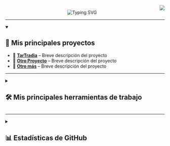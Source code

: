 <!-- Contador de visitas -->
<img align="right" src="https://visitor-badge.laobi.icu/badge?page_id=dhernandezg2.dhernandezg2" />

<!-- Texto animado -->
<p align="center">
  <img src="https://readme-typing-svg.herokuapp.com?font=Fira+Code&size=26&pause=1000&color=6C63FF&center=true&vCenter=true&width=600&lines=Hi+there+👋;Soy+Diego+Hern%C3%A1ndez+%F0%9F%98%8E;Bienvenido+a+mi+perfil+%F0%9F%9A%80&repeat=true" alt="Typing SVG" />
</p>

---

<details open> 
  <summary><h2>📘 Mis principales proyectos</h2></summary>
<ul align="left">
  <li>🔹 <a href="https://github.com/amingom/TarTradia"><b>TarTradia</b></a> – Breve descripción del proyecto</li>
  <li>🔹 <a href="#"><b>Otro Proyecto</b></a> – Breve descripción del proyecto</li>
  <li>🔹 <a href="#"><b>Otro más</b></a> – Breve descripción del proyecto</li>
</ul>
</details>

---

<details> 
  <summary><h2>🛠️ Mis principales herramientas de trabajo</h2></summary>

  <h3>👨‍💻 Lenguajes de programación</h3>
  <p align="left">
    <img alt="C++" src="https://custom-icon-badges.demolab.com/badge/C++-9C033A.svg?logo=cpp2&logoColor=white"/>
    <img alt="C#" src="https://custom-icon-badges.demolab.com/badge/C%23-68217A.svg?logo=cs2&logoColor=white"/>
    <img alt="HTML" src="https://img.shields.io/badge/HTML-E34F26.svg?logo=html5&logoColor=white"/>
    <img alt="Java" src="https://custom-icon-badges.demolab.com/badge/Java-007396.svg?logo=java&logoColor=white"/>
    <img alt="Node.js" src="https://img.shields.io/badge/Node.js-43853D.svg?logo=node.js&logoColor=white"/>
    <img alt="Scratch" src="https://img.shields.io/badge/Scratch-4D97FF.svg?logo=scratch&logoColor=white"/>
    <img alt="SQL" src="https://custom-icon-badges.demolab.com/badge/SQL-025E8C.svg?logo=database&logoColor=white"/>
    <img alt="TypeScript" src="https://img.shields.io/badge/TypeScript-007ACC.svg?logo=typescript&logoColor=white"/>
  </p>

  <h3>📚 Frameworks y librerías</h3>
  <p align="left">
    <img alt="Arduino" src="https://img.shields.io/badge/-Arduino-00979D?logo=Arduino&logoColor=white"/>
    <img alt="Deno JS" src="https://img.shields.io/badge/deno%20js-000000?logo=deno&logoColor=white"/>
    <img alt="NPM" src="https://img.shields.io/badge/NPM-%23CB3837.svg?logo=npm&logoColor=white"/>
    <img alt="TypeGraphQL" src="https://img.shields.io/badge/-TypeGraphQL-%23C04392?style=flat"/>
  </p>

  <h3>🗄️ Bases de datos y Cloud Hosting</h3>
  <p align="left">
    <img alt="MongoDB" src="https://img.shields.io/badge/MongoDB-4ea94b.svg?logo=mongodb&logoColor=white"/>
    <img alt="MySQL" src="https://img.shields.io/badge/MySQL-00f.svg?logo=mysql&logoColor=white"/>
    <img alt="Notion" src="https://img.shields.io/badge/Notion-010101.svg?logo=notion&logoColor=white"/>
    <img alt="Repl.it" src="https://img.shields.io/badge/Replit-0D101E.svg?logo=Replit&logoColor=white"/>
    <img alt="Apollo-GraphQL" src="https://img.shields.io/badge/-ApolloGraphQL-311C87?logo=apollo-graphql"/>
    <img alt="Cisco" src="https://img.shields.io/badge/Cisco-1BA0D7.svg?logo=cisco&logoColor=white"/>
  </p>

  <h3>⚙️ Software y herramientas</h3>
  <p align="left">
    <img alt="Git" src="https://img.shields.io/badge/Git-F05033.svg?logo=git&logoColor=white"/>
    <img alt="GitHub Desktop" src="https://img.shields.io/badge/GitHub%20Desktop-8034A9.svg?logo=github&logoColor=white"/>
    <img alt="Sheets" src="https://img.shields.io/badge/Sheets-34A853.svg?logo=google-sheets&logoColor=white"/>
    <img alt="Postman" src="https://img.shields.io/badge/Postman-FF6C37?logo=postman&logoColor=white"/>
    <img alt="Stack Overflow" src="https://img.shields.io/badge/-Stack%20Overflow-FE7A16?logo=stack-overflow&logoColor=white"/>
    <img alt="VSCode" src="https://img.shields.io/badge/Visual%20Studio%20Code-0078d7.svg?logo=visual-studio-code&logoColor=white"/>
    <img alt="Blender" src="https://img.shields.io/badge/Blender-F5792A.svg?logo=blender&logoColor=white"/>
    <img alt="Adobe Acrobat Reader" src="https://img.shields.io/badge/Adobe%20Acrobat-EC1C24.svg?logo=adobe-acrobat-reader&logoColor=white"/>
    <img alt="Jira" src="https://img.shields.io/badge/Jira-0052CC.svg?logo=jira&logoColor=white"/>
    <img alt="Confluence" src="https://img.shields.io/badge/Confluence-172BF4.svg?logo=confluence&logoColor=white"/>
    <img alt="Canva" src="https://img.shields.io/badge/Canva-00C4CC.svg?logo=canva&logoColor=white"/>
  </p>

</details>

---

<details> 
  <summary><h2>📊 Estadísticas de GitHub</h2></summary>
  <div align="center">
    <img src="https://github-readme-stats.vercel.app/api?username=dhernandezg2&theme=tokyonight&hide_border=false&include_all_commits=true&count_private=true" />
  </div>
  <div align="center">
    <img src="https://github-readme-stats.vercel.app/api/top-langs/?username=dhernandezg2&theme=tokyonight&hide_border=false&layout=compact" />
  </div>
</details>
